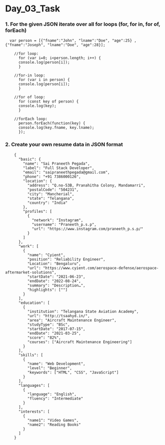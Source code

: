 # Day_03_Task

###  1. For the given JSON iterate over all for loops (for, for in, for of, forEach)

      var person = [{"fname":"John", "lname":"Doe", "age":25} , {"fname":"Joseph", "lname":"Doe", "age":28}];
      
        //for loop:
          for (var i=0; i<person.length; i++) {
          console.log(person[i]);
          }

        //for-in loop:
          for (var i in person) {
          console.log(person[i]);
          }

        //for of loop:
          for (const key of person) {
          console.log(key);
          }

        //forEach loop:
          person.forEach(function(key) {
          console.log(key.fname, key.lname);
          });


###  2.	Create your own resume data in JSON format

        {
          "basic": {
            "name": "Sai Praneeth Pegada",
            "label": "Full Stack Developer",
            "email": "saipraneethpegada@gmail.com",
            "phone": "+91 7386000126",
            "location": {
              "address": "Q.no-53B, Pranahitha Colony, Mandamarri",
              "postalCode": "504231",
              "city": "Mancherial",
              "state": "Telangana",
              "country": "India"
            },
            "profiles": [
              {
                "network": "Instagram",
                "username": "Praneeth_p.s.p",
                "url": "https://www.instagram.com/praneeth_p.s.p/"
              }
            ]
          },
          "work": [
            {
              "name": "Cyient",
              "position": "Reliability Engineer",
              "Location": "Bengaluru",
              "url": "https://www.cyient.com/aerospace-defense/aerospace-aftermarket-solutions",
              "startDate": "2021-06-23",
              "endDate": "2022-08-24",
              "summary": "Description…",
              "highlights": [""]
            }
          ],
          "education": [
            {
              "institution": "Telangana State Aviation Academy",
              "url": "http://tsaahyd.in/",
              "area": "Aircraft Maintenance Engineer",
              "studyType": "BSc",
              "startDate": "2017-07-15",
              "endDate": "2021-03-25",
              "score": "82%",
              "courses": ["Aircraft Maintenance Engineering"]
            }
          ],
          "skills": [
            {
              "name": "Web Development",
              "level": "Beginner",
              "keywords": ["HTML", "CSS", "JavaScript"]
            }
          ],
          "languages": [
            {
              "language": "English",
              "fluency": "Intermediate"
            }
          ],
          "interests": [
            {
              "name1": "Video Games",
              "name2": "Reading Books"
            }
          ]
        }    
